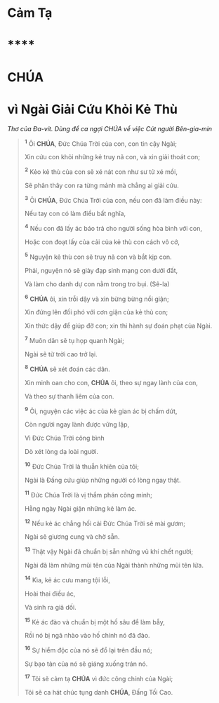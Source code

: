 # Cảm Tạ

# \*\*\*\*

# CHÚA

# vì Ngài Giải Cứu Khỏi Kẻ Thù

_Thơ của Đa-vít. Dùng để ca ngợi CHÚA về việc Cút người Bên-gia-min_

> <sup><b>1</b></sup> Ôi **CHÚA**, Đức Chúa Trời của con, con tin cậy Ngài;
>
> Xin cứu con khỏi những kẻ truy nã con, và xin giải thoát con;
>
> <sup><b>2</b></sup> Kẻo kẻ thù của con sẽ xé nát con như sư tử xé mồi,
>
> Sẽ phân thây con ra từng mảnh mà chẳng ai giải cứu.
>
> <sup><b>3</b></sup> Ôi **CHÚA**, Đức Chúa Trời của con, nếu con đã làm điều này:
>
> Nếu tay con có làm điều bất nghĩa,
>
> <sup><b>4</b></sup> Nếu con đã lấy ác báo trả cho người sống hòa bình với con,
>
> Hoặc con đoạt lấy của cải của kẻ thù con cách vô cớ,
>
> <sup><b>5</b></sup> Nguyện kẻ thù con sẽ truy nã con và bắt kịp con.
>
> Phải, nguyện nó sẽ giày đạp sinh mạng con dưới đất,
>
> Và làm cho danh dự con nằm trong tro bụi. (Sê-la)
>
> <sup><b>6</b></sup> **CHÚA** ôi, xin trỗi dậy và xin bừng bừng nổi giận;
>
> Xin đứng lên đối phó với cơn giận của kẻ thù con;
>
> Xin thức dậy để giúp đỡ con; xin thi hành sự đoán phạt của Ngài.
>
> <sup><b>7</b></sup> Muôn dân sẽ tụ họp quanh Ngài;
>
> Ngài sẽ từ trời cao trở lại.
>
> <sup><b>8</b></sup> **CHÚA** sẽ xét đoán các dân.
>
> Xin minh oan cho con, **CHÚA** ôi, theo sự ngay lành của con,
>
> Và theo sự thanh liêm của con.
>
> <sup><b>9</b></sup> Ôi, nguyện các việc ác của kẻ gian ác bị chấm dứt,
>
> Còn người ngay lành được vững lập,
>
> Vì Đức Chúa Trời công bình
>
> Dò xét lòng dạ loài người.
>
> <sup><b>10</b></sup> Đức Chúa Trời là thuẫn khiên của tôi;
>
> Ngài là Đấng cứu giúp những người có lòng ngay thật.
>
> <sup><b>11</b></sup> Đức Chúa Trời là vị thẩm phán công minh;
>
> Hằng ngày Ngài giận những kẻ làm ác.
>
> <sup><b>12</b></sup> Nếu kẻ ác chẳng hối cải Đức Chúa Trời sẽ mài gươm;
>
> Ngài sẽ giương cung và chờ sẵn.
>
> <sup><b>13</b></sup> Thật vậy Ngài đã chuẩn bị sẵn những vũ khí chết người;
>
> Ngài đã làm những mũi tên của Ngài thành những mũi tên lửa.
>
> <sup><b>14</b></sup> Kìa, kẻ ác cưu mang tội lỗi,
>
> Hoài thai điều ác,
>
> Và sinh ra giả dối.
>
> <sup><b>15</b></sup> Kẻ ác đào và chuẩn bị một hố sâu để làm bẫy,
>
> Rồi nó bị ngã nhào vào hố chính nó đã đào.
>
> <sup><b>16</b></sup> Sự hiểm độc của nó sẽ đổ lại trên đầu nó;
>
> Sự bạo tàn của nó sẽ giáng xuống trán nó.
>
> <sup><b>17</b></sup> Tôi sẽ cảm tạ **CHÚA** vì đức công chính của Ngài;
>
> Tôi sẽ ca hát chúc tụng danh **CHÚA**, Đấng Tối Cao.
